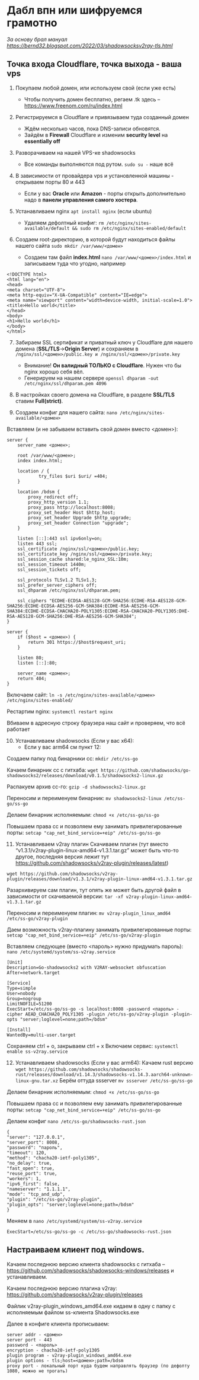 # Дабл впн или шифруемся грамотно
*За основу брал мануал https://bernd32.blogspot.com/2022/03/shadowsocksv2ray-tls.html*
## Точка входа Cloudflare, точка выхода - ваша vps

1. Покупаем любой домен, или используем свой (если уже есть)
    * Чтобы получить домен бесплатно, регаем .tk здесь – https://www.freenom.com/ru/index.html

2. Регистрируемся в Cloudflare и привязываем туда созданный домен
    * Ждём несколько часов, пока DNS-записи обновятся. 
    * Зайдём в **Firewall** Cloudflare и изменим **security level** на **essentially off**

3. Разворачиваем на нашей VPS-ке shadowsocks
    * Все команды выполняются под рутом. `sudo su -` наше всё

4. В зависимости от провайдера vps и установленной машины - открываем порты 80 и 443
    * Если у вас **Oracle** или **Amazon** - порты открыть дополнительно надо в **панели управления самого хостера**.

5. Устанавливаем nginx `apt install nginx` (если ubuntu)
    * Удаляем дефолтный конфиг: `rm /etc/nginx/sites-available/default && sudo rm /etc/nginx/sites-enabled/default`

6. Cоздаем root-директорию, в которой будут находиться файлы нашего сайта `sudo mkdir /var/www/<домен>`
    * Создаем там файл **index.html**
`nano /var/www/<домен>/index.html`
и записываем туда что угодно, например
```
<!DOCTYPE html>
<html lang="en">
<head>
<meta charset="UTF-8">
<meta http-equiv="X-UA-Compatible" content="IE=edge">
<meta name="viewport" content="width=device-width, initial-scale=1.0">
<title>Hello world</title>
</head>
<body>
<h1>Hello world</h1>
</body>
</html>
```

7. Забираем SSL сертификат и приватный ключ у Cloudflare для нашего домена (**SSL/TLS**->**Origin Server**) и сохраняем в `/nginx/ssl/<домен>/public.key и /nginx/ssl/<домен>/private.key`
    * Внимание! **Он валидный ТОЛЬКО с Cloudflare**. Нужен что бы nginx хорошо себя вёл.
    * Генерируем на нашем сервере `openssl dhparam -out /etc/nginx/ssl/dhparam.pem 4096`

8. В настройках своего домена на Cloudflare, в разделе **SSL/TLS** ставим **Full(strict)**.

9. Создаем конфиг для нашего сайта:
`nano /etc/nginx/sites-available/<домен>`

Вставляем (и не забываем вставить свой домен вместо <домен>):
```
server {
    server_name <домен>;

    root /var/www/<домен>;
    index index.html;

    location / {
            try_files $uri $uri/ =404;
    }

    location /bdsm {
        proxy_redirect off;
        proxy_http_version 1.1;
        proxy_pass http://localhost:8008;
        proxy_set_header Host $http_host;
        proxy_set_header Upgrade $http_upgrade;
        proxy_set_header Connection "upgrade";
    }

    listen [::]:443 ssl ipv6only=on;
    listen 443 ssl; 
    ssl_certificate /nginx/ssl/<домен>/public.key;
    ssl_certificate_key /nginx/ssl/<домен>/private.key;
    ssl_session_cache shared:le_nginx_SSL:10m;
    ssl_session_timeout 1440m;
    ssl_session_tickets off;

    ssl_protocols TLSv1.2 TLSv1.3;
    ssl_prefer_server_ciphers off;
    ssl_dhparam /etc/nginx/ssl/dhparam.pem;

    ssl_ciphers "ECDHE-ECDSA-AES128-GCM-SHA256:ECDHE-RSA-AES128-GCM-SHA256:ECDHE-ECDSA-AES256-GCM-SHA384:ECDHE-RSA-AES256-GCM-SHA384:ECDHE-ECDSA-CHACHA20-POLY1305:ECDHE-RSA-CHACHA20-POLY1305:DHE-RSA-AES128-GCM-SHA256:DHE-RSA-AES256-GCM-SHA384";
}

server {
    if ($host = <домен>) {
        return 301 https://$host$request_uri;
    } 

    listen 80;
    listen [::]:80;

    server_name <домен>;
    return 404;
}

```

Включаем сайт:
`ln -s /etc/nginx/sites-available/<домен> /etc/nginx/sites-enabled/`

Рестартим nginx:
`systemctl restart nginx`

Вбиваем в адресную строку браузера наш сайт и проверяем, что всё работает


10. Устанавливаем shadowsocks (Если у вас x64):
    * Если у вас arm64 см пункт 12:

Создаем папку под бинарники сс:
`mkdir /etc/ss-go`

Качаем бинарник сс с гитхаба:
`wget https://github.com/shadowsocks/go-shadowsocks2/releases/download/v0.1.5/shadowsocks2-linux.gz`

Распакуем архив сс-го:
`gzip -d shadowsocks2-linux.gz`

Переносим и переименуем бинарник:
`mv shadowsocks2-linux /etc/ss-go/ss-go`

Делаем бинарник исполняемым:
`chmod +x /etc/ss-go/ss-go`

Повышаем права сс и позволяем ему занимать привилегированные порты:
`setcap "cap_net_bind_service=+eip" /etc/ss-go/ss-go`

11.  Устанавливаем v2ray плагин 
Cкачиваем плагин (тут вместо “v1.3.1/v2ray-plugin-linux-amd64-v1.3.1.tar.gz” может быть что-то другое, последняя версия лежит тут https://github.com/shadowsocks/v2ray-plugin/releases/latest)

`wget https://github.com/shadowsocks/v2ray-plugin/releases/download/v1.3.1/v2ray-plugin-linux-amd64-v1.3.1.tar.gz`

Разархивируем сам плагин, тут опять же может быть другой файл в зависимости от скачиваемой версии:
`tar -xf v2ray-plugin-linux-amd64-v1.3.1.tar.gz`

Переносим и переименуем плагин:
`mv v2ray-plugin_linux_amd64 /etc/ss-go/v2ray-plugin`

Даем возможность v2ray-плагину занимать привилегированные порты:
`setcap "cap_net_bind_service=+eip" /etc/ss-go/v2ray-plugin`

Вставляем следующее (вместо <пароль> нужно придумать пароль):
`nano /etc/systemd/system/ss-v2ray.service`

```
[Unit]
Description=Go-shadowsocks2 with V2RAY-websocket obfuscation
After=network.target
 
[Service]
Type=simple
User=nobody
Group=nogroup
LimitNOFILE=51200
ExecStart=/etc/ss-go/ss-go -s localhost:8008 -password <пароль> -cipher AEAD_CHACHA20_POLY1305 -plugin /etc/ss-go/v2ray-plugin -plugin-opts "server;loglevel=none;path=/bdsm"

[Install]
WantedBy=multi-user.target
```

Сохраняем ctrl + o, закрываем ctrl + x
Включаем сервис:
`systemctl enable ss-v2ray.service`

12. Устанавливаем shadowsocks (Если у вас arm64):
Качаем rust версию
`wget https://github.com/shadowsocks/shadowsocks-rust/releases/download/v1.14.3/shadowsocks-v1.14.3.aarch64-unknown-linux-gnu.tar.xz`
Берём оттуда ssserver
`mv ssserver /etc/ss-go/ss-go`

Делаем бинарник исполняемым:
`chmod +x /etc/ss-go/ss-go`

Повышаем права сс и позволяем ему занимать привилегированные порты:
`setcap "cap_net_bind_service=+eip" /etc/ss-go/ss-go`

Делаем конфиг
`nano /etc/ss-go/shadowsocks-rust.json`

```
{
"server": "127.0.0.1",
"server_port": 8008,
"password": "пароль",
"timeout": 120,
"method": "chacha20-ietf-poly1305",
"no_delay": true,
"fast_open": true,
"reuse_port": true,
"workers": 1,
"ipv6_first": false,
"nameserver": "1.1.1.1",
"mode": "tcp_and_udp",
"plugin": "/etc/ss-go/v2ray-plugin",
"plugin_opts": "server;loglevel=none;path=/bdsm"
}
```

Меняем в 
`nano /etc/systemd/system/ss-v2ray.service`

`ExecStart=/etc/ss-go/ss-go -c /etc/ss-go/shadowsocks-rust.json`

## Настраиваем клиент под windows.

Качаем последнюю версию клиента shadowsocks с гитхаба – https://github.com/shadowsocks/shadowsocks-windows/releases и устанавливаем.

Качаем последнюю версию плагина v2ray: https://github.com/shadowsocks/v2ray-plugin/releases

Файлик v2ray-plugin_windows_amd64.exe кидаем в одну с папку с исполняемым файлом ss-клиента Shadowsocks.exe

Далее в конфиге клиента прописываем:
```
server addr - <домен>
server port - 443
password - <пароль>
encryption - chacha20-ietf-poly1305
plugin program - v2ray-plugin_windows_amd64.exe
plugin options - tls;host=<домен>;path=/bdsm
proxy port - локальный порт куда будем направлять браузер (по дефолту 1080, можно не трогать)
```